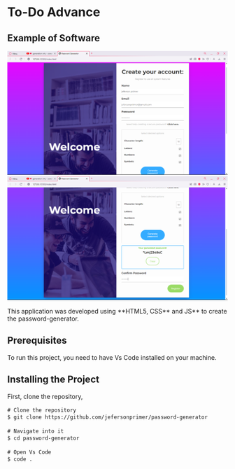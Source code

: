 <h1>To-Do Advance</h1>
<h2>Example of Software</h2>

<img width="600px" heigth="600px" src="./img/img-software01.png">
<img width="600px" heigth="600px" src="./img/img-software02.png">

<p>This application was developed using **HTML5, CSS** and JS** to create the password-generator.</p>

<h2 id="pre-requisites"> Prerequisites</h2>

<p>To run this project, you need to have Vs Code installed on your machine.</p>

<h2 id="how-to-use"> Installing the Project</h2>

<p>First, clone the repository,</p>

<pre><code># Clone the repository
$ git clone https://github.com/jefersonprimer/password-generator

# Navigate into it
$ cd password-generator

# Open Vs Code
$ code .
</code></pre>

